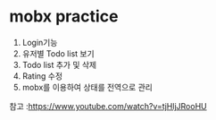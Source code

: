# mobx practice

1. Login기능
2. 유저별 Todo list 보기
3. Todo list 추가 및 삭제
4. Rating 수정
5. mobx를 이용하여 상태를 전역으로 관리

참고 :https://www.youtube.com/watch?v=tjHljJRooHU
